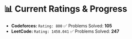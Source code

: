 

































# 📊 Current Ratings & Progress

- **Codeforces:** `Rating: 800`  ✅ Problems Solved: **105**
- **LeetCode:** `Rating: 1458.041`  ✅ Problems Solved: **247**

